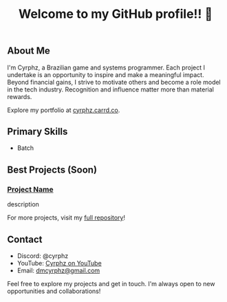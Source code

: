 <!DOCTYPE html>
<html lang="en">
<head>
    <meta charset="UTF-8">
    <meta name="viewport" content="width=device-width, initial-scale=1.0">
</head>
<body>
    <header>
        <h1>Welcome to my GitHub profile!! 👋</h1>
    </header>
    <main>
        <section id="about">
            <h2>About Me</h2>
            <p>I'm Cyrphz, a Brazilian game and systems programmer. Each project I undertake is an opportunity to inspire and make a meaningful impact. Beyond financial gains, I strive to motivate others and become a role model in the tech industry. Recognition and influence matter more than material rewards.</p>
            <p>Explore my portfolio at <a href="https://cyrphz.carrd.co/" target="_blank">cyrphz.carrd.co</a>.</p>
        </section>
        <section id="skills">
            <h2>Primary Skills</h2>
            <ul>
                <li>Batch</li>
                <!-- more soon -->
            </ul>
        </section>
        <section id="projects">
            <h2>Best Projects (Soon) </h2>
            <div class="project">
                <h3><a href="link to project">Project Name</a></h3>
                <p>description</p>
            </div>
            <p>For more projects, visit my <a href="https://github.com/cyrphz" target="_blank">full repository</a>!</p>
        </section>
        <section id="contact">
            <h2>Contact</h2>
            <ul>
                <li>Discord: @cyrphz</a></li>
                <li>YouTube: <a href="https://www.youtube.com/@Cyrphz" target="_blank">Cyrphz on YouTube</a></li>
                <li>Email: <a href="mailto:your@email.com">dmcyrphz@gmail.com</a></li>
            </ul>
        </section>
    </main>
    <footer>
        <p>Feel free to explore my projects and get in touch. I'm always open to new opportunities and collaborations!</p>
    </footer>
</body>
</html>
